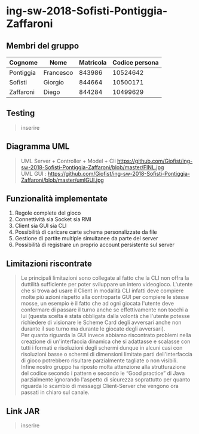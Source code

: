 # ing-sw-2018-Sofisti-Pontiggia-Zaffaroni

## Membri del gruppo


Cognome | Nome | Matricola | Codice persona
------------ | ------------- | ------------- | -------------
Pontiggia | Francesco | 843986 | 10524642
Sofisti | Giorgio | 844664 | 10500171
Zaffaroni | Diego | 844284 | 10499629


## Testing
> inserire

## Diagramma UML
> UML Server + Controller + Model + Cli https://github.com/Giofist/ing-sw-2018-Sofisti-Pontiggia-Zaffaroni/blob/master/FINL.jpg  
> UML GUI : https://github.com/Giofist/ing-sw-2018-Sofisti-Pontiggia-Zaffaroni/blob/master/umlGUI.jpg

## Funzionalità implementate
1. Regole complete del gioco
2. Connettività sia Socket sia RMI
3. Client sia GUI sia CLI
4. Possibilità di caricare carte schema personalizzate da file
5. Gestione di partite multiple simultanee da parte del server
6. Possibilità di registrare un proprio account persistente sul server

## Limitazioni riscontrate
>Le principali limitazioni sono collegate al fatto che la CLI non offra la duttilità sufficiente per poter sviluppare un intero videogioco. L'utente che si trova ad usare il Client in modalità CLI infatti deve compiere molte più azioni rispetto alla controparte GUI per compiere le stesse mosse, un esempio è il fatto che ad ogni giocata l'utente deve confermare di passare il turno anche se effettivamente non tocchi a lui (questa scelta è stata obbligata dalla volontà che l'utente potesse richiedere di visionare le Scheme Card degli avversari anche non durante il suo turno ma durante le giocate degli avversari).  
>Per quanto riguarda la GUI invece abbiamo riscontrato problemi nella creazione di un'interfaccia dinamica che si adattasse e scalasse con tutti i formati e risoluzioni degli schermi dunque in alcuni casi con risoluzioni basse o schermi di dimensioni limitate parti dell'interfaccia di gioco potrebbero risultare parzialmente tagliate o non visibili.  
>Infine nostro gruppo ha riposto molta attenzione alla strutturazione del codice secondo i pattern e secondo le “Good practice” di Java parzialmente ignorando l'aspetto di sicurezza soprattutto per quanto riguarda lo scambio di messaggi Client-Server che vengono ora passati in chiaro sul canale.


## Link JAR
> inserire
